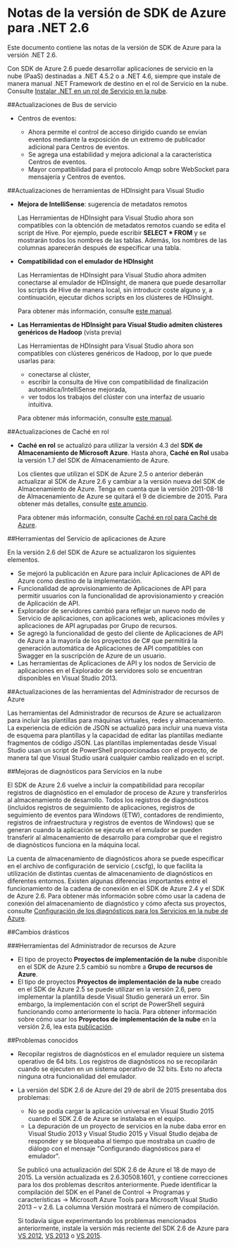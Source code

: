 <properties 
   pageTitle="Notas de la versión de SDK de Azure para .NET 2.6" 
   description="Notas de la versión de SDK de Azure para .NET 2.6" 
   services="app-service/web" 
   documentationCenter=".net" 
   authors="Juliako" 
   manager="dwrede" 
   editor=""/>

<tags
   ms.service="app-service"
   ms.devlang="multiple"
   ms.topic="article"
   ms.tgt_pltfrm="na"
   ms.workload="integration" 
   ms.date="07/08/2015"
   ms.author="juliako"/>


# Notas de la versión de SDK de Azure para .NET 2.6

Este documento contiene las notas de la versión de SDK de Azure para la versión .NET 2.6.

Con SDK de Azure 2.6 puede desarrollar aplicaciones de servicio en la nube (PaaS) destinadas a .NET 4.5.2 o a .NET 4.6, siempre que instale de manera manual .NET Framework de destino en el rol de Servicio en la nube. Consulte [Instalar .NET en un rol de Servicio en la nube](http://go.microsoft.com/fwlink/?LinkID=309796).


##Actualizaciones de Bus de servicio

- Centros de eventos: 

	- Ahora permite el control de acceso dirigido cuando se envían eventos mediante la exposición de un extremo de publicador adicional para Centros de eventos.
	- Se agrega una estabilidad y mejora adicional a la característica Centros de eventos.
	- Mayor compatibilidad para el protocolo Amqp sobre WebSocket para mensajería y Centros de eventos.

##Actualizaciones de herramientas de HDInsight para Visual Studio

- **Mejora de IntelliSense**: sugerencia de metadatos remotos

	Las Herramientas de HDInsight para Visual Studio ahora son compatibles con la obtención de metadatos remotos cuando se edita el script de Hive. Por ejemplo, puede escribir **SELECT * FROM** y se mostrarán todos los nombres de las tablas. Además, los nombres de las columnas aparecerán después de especificar una tabla.

- **Compatibilidad con el emulador de HDInsight**

	Las Herramientas de HDInsight para Visual Studio ahora admiten conectarse al emulador de HDInsight, de manera que puede desarrollar los scripts de Hive de manera local, sin introducir coste alguno y, a continuación, ejecutar dichos scripts en los clústeres de HDInsight.

	Para obtener más información, consulte [este manual](http://go.microsoft.com/fwlink/?LinkID=529540&clcid=0x409).

- **Las Herramientas de HDInsight para Visual Studio admiten clústeres genéricos de Hadoop** (vista previa)

	Las Herramientas de HDInsight para Visual Studio ahora son compatibles con clústeres genéricos de Hadoop, por lo que puede usarlas para:

	- conectarse al clúster, 
	- escribir la consulta de Hive con compatibilidad de finalización automática/IntelliSense mejorada, 
	- ver todos los trabajos del clúster con una interfaz de usuario intuitiva. 

	Para obtener más información, consulte [este manual](http://go.microsoft.com/fwlink/?LinkID=529540&clcid=0x409).

##Actualizaciones de Caché en rol

- **Caché en rol** se actualizó para utilizar la versión 4.3 del **SDK de Almacenamiento de Microsoft Azure**. Hasta ahora, **Caché en Rol** usaba la versión 1.7 del SDK de Almacenamiento de Azure.

	Los clientes que utilizan el SDK de Azure 2.5 o anterior deberán actualizar al SDK de Azure 2.6 y cambiar a la versión nueva del SDK de Almacenamiento de Azure. Tenga en cuenta que la versión 2011-08-18 de Almacenamiento de Azure se quitará el 9 de diciembre de 2015. Para obtener más detalles, consulte [este anuncio](http://azure.microsoft.com/blog/2014/08/04/microsoft-azure-storage-service-version-removal/).

	Para obtener más información, consulte [Caché en rol para Caché de Azure](https://msdn.microsoft.com/library/azure/dn386103.aspx).

##Herramientas del Servicio de aplicaciones de Azure

En la versión 2.6 del SDK de Azure se actualizaron los siguientes elementos.

- Se mejoró la publicación en Azure para incluir Aplicaciones de API de Azure como destino de la implementación.
- Funcionalidad de aprovisionamiento de Aplicaciones de API para permitir usuarios con la funcionalidad de aprovisionamiento y creación de Aplicación de API.
- Explorador de servidores cambió para reflejar un nuevo nodo de Servicio de aplicaciones, con aplicaciones web, aplicaciones móviles y aplicaciones de API agrupadas por Grupo de recursos.
- Se agregó la funcionalidad de gesto del cliente de Aplicaciones de API de Azure a la mayoría de los proyectos de C# que permitirá la generación automática de Aplicaciones de API compatibles con Swagger en la suscripción de Azure de un usuario.
- Las herramientas de Aplicaciones de API y los nodos de Servicio de aplicaciones en el Explorador de servidores solo se encuentran disponibles en Visual Studio 2013. 

##Actualizaciones de las herramientas del Administrador de recursos de Azure

Las herramientas del Administrador de recursos de Azure se actualizaron para incluir las plantillas para máquinas virtuales, redes y almacenamiento. La experiencia de edición de JSON se actualizó para incluir una nueva vista de esquema para plantillas y la capacidad de editar las plantillas mediante fragmentos de código JSON. Las plantillas implementadas desde Visual Studio usan un script de PowerShell proporcionadas con el proyecto, de manera tal que Visual Studio usará cualquier cambio realizado en el script.

##Mejoras de diagnósticos para Servicios en la nube

El SDK de Azure 2.6 vuelve a incluir la compatibilidad para recopilar registros de diagnóstico en el emulador de proceso de Azure y transferirlos al almacenamiento de desarrollo. Todos los registros de diagnósticos (incluidos registros de seguimiento de aplicaciones, registros de seguimiento de eventos para Windows (ETW), contadores de rendimiento, registros de infraestructura y registros de eventos de Windows) que se generan cuando la aplicación se ejecuta en el emulador se pueden transferir al almacenamiento de desarrollo para comprobar que el registro de diagnósticos funciona en la máquina local.

La cuenta de almacenamiento de diagnósticos ahora se puede especificar en el archivo de configuración de servicio (.cscfg), lo que facilita la utilización de distintas cuentas de almacenamiento de diagnósticos en diferentes entornos. Existen algunas diferencias importantes entre el funcionamiento de la cadena de conexión en el SDK de Azure 2.4 y el SDK de Azure 2.6. Para obtener más información sobre cómo usar la cadena de conexión del almacenamiento de diagnóstico y cómo afecta sus proyectos, consulte [Configuración de los diagnósticos para los Servicios en la nube de Azure](http://go.microsoft.com/fwlink/?LinkID=532784).

##Cambios drásticos

###Herramientas del Administrador de recursos de Azure 

- El tipo de proyecto **Proyectos de implementación de la nube** disponible en el SDK de Azure 2.5 cambió su nombre a **Grupo de recursos de Azure**.
- El tipo de proyectos **Proyectos de implementación de la nube** creado en el SDK de Azure 2.5 se puede utilizar en la versión 2.6, pero implementar la plantilla desde Visual Studio generará un error. Sin embargo, la implementación con el script de PowerShell seguirá funcionando como anteriormente lo hacía. Para obtener información sobre cómo usar los **Proyectos de implementación de la nube** en la versión 2.6, lea esta [publicación](http://go.microsoft.com/fwlink/?LinkID=534086).
 
##Problemas conocidos

- Recopilar registros de diagnósticos en el emulador requiere un sistema operativo de 64 bits. Los registros de diagnósticos no se recopilarán cuando se ejecuten en un sistema operativo de 32 bits. Esto no afecta ninguna otra funcionalidad del emulador. 

- La versión del SDK 2.6 de Azure del 29 de abril de 2015 presentaba dos problemas:

	- No se podía cargar la aplicación universal en Visual Studio 2015 cuando el SDK 2.6 de Azure se instalaba en el equipo.
	- La depuración de un proyecto de servicios en la nube daba error en Visual Studio 2013 y Visual Studio 2015 y Visual Studio dejaba de responder y se bloqueaba al tiempo que mostraba un cuadro de diálogo con el mensaje "Configurando diagnósticos para el emulador".
	
	Se publicó una actualización del SDK 2.6 de Azure el 18 de mayo de 2015. La versión actualizada es 2.6.30508.1601, y contiene correcciones para los dos problemas descritos anteriormente. Puede identificar la compilación del SDK en el Panel de Control -> Programas y características -> Microsoft Azure Tools para Microsoft Visual Studio 2013 – v 2.6. La columna Versión mostrará el número de compilación.

	Si todavía sigue experimentando los problemas mencionados anteriormente, instale la versión más reciente del SDK 2.6 de Azure para [VS 2012](http://go.microsoft.com/fwlink/p/?linkid=323511&clcid=0x409), [VS 2013](http://go.microsoft.com/fwlink/p/?linkid=323510&clcid=0x409) o [VS 2015](http://go.microsoft.com/fwlink/?linkid=518003&clcid=0x409).
 

<!---HONumber=August15_HO6-->